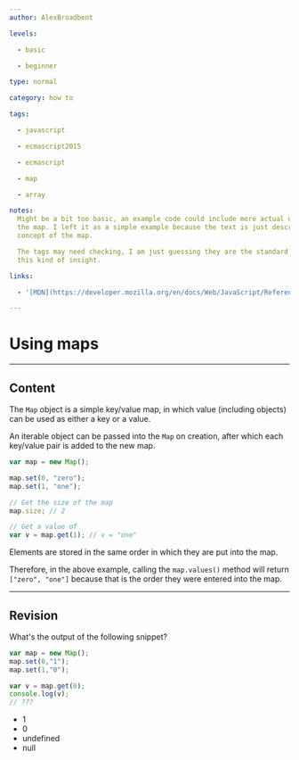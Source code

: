 ```yaml
---
author: AlexBroadbent

levels:

  - basic

  - beginner

type: normal

category: how to

tags:

  - javascript

  - ecmascript2015

  - ecmascript

  - map

  - array

notes:
  Might be a bit too basic, an example code could include more actual uses of
  the map. I left it as a simple example because the text is just describing the
  concept of the map.

  The tags may need checking, I am just guessing they are the standard ones for
  this kind of insight.

links:

  - '[MDN](https://developer.mozilla.org/en/docs/Web/JavaScript/Reference/Global_Objects/Map){website}'

---
```

# Using maps

---
## Content

The `Map` object is a simple key/value map, in which value (including objects) can be used as either a key or a value.

An iterable object can be passed into the `Map` on creation, after which each key/value pair is added to the new map.

```javascript
var map = new Map();

map.set(0, "zero");
map.set(1, "one");

// Get the size of the map
map.size; // 2

// Get a value of 
var v = map.get(1); // v = "one"
```

Elements are stored in the same order in which they are put into the map.

Therefore, in the above example, calling the ```map.values()``` method will return ```["zero", "one"]``` because that is the order they were entered into the map.

---
## Revision

What's the output of the following snippet?
```javascript
var map = new Map();
map.set(0,"1");
map.set(1,"0");

var v = map.get(0);
console.log(v);
// ???
```

* 1
* 0
* undefined
* null
 
